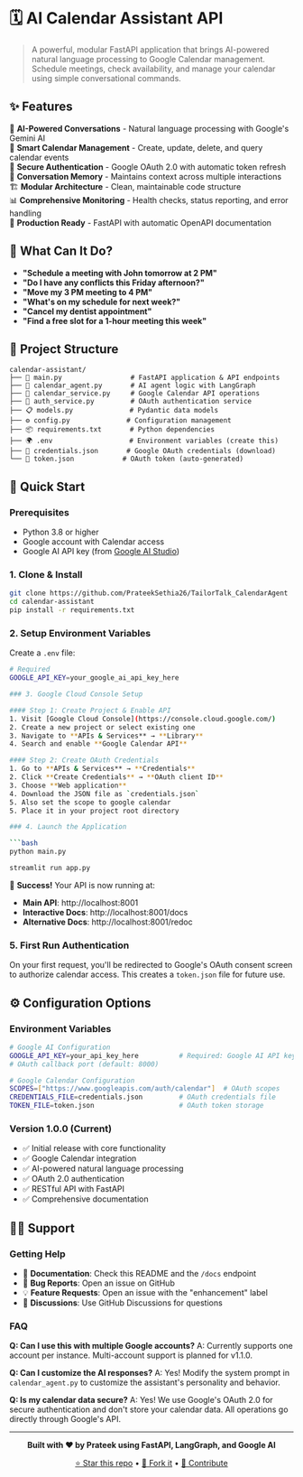 # 🗓️ AI Calendar Assistant API

> A powerful, modular FastAPI application that brings AI-powered natural language processing to Google Calendar management. Schedule meetings, check availability, and manage your calendar using simple conversational commands.

## ✨ Features

🤖 **AI-Powered Conversations** - Natural language processing with Google's Gemini AI  
📅 **Smart Calendar Management** - Create, update, delete, and query calendar events  
🔐 **Secure Authentication** - Google OAuth 2.0 with automatic token refresh  
💬 **Conversation Memory** - Maintains context across multiple interactions  
🏗️ **Modular Architecture** - Clean, maintainable code structure  
📊 **Comprehensive Monitoring** - Health checks, status reporting, and error handling  
🚀 **Production Ready** - FastAPI with automatic OpenAPI documentation  

## 🎯 What Can It Do?

- **"Schedule a meeting with John tomorrow at 2 PM"**
- **"Do I have any conflicts this Friday afternoon?"**
- **"Move my 3 PM meeting to 4 PM"**
- **"What's on my schedule for next week?"**
- **"Cancel my dentist appointment"**
- **"Find a free slot for a 1-hour meeting this week"**

## 📁 Project Structure

```
calendar-assistant/
├── 🚀 main.py                 # FastAPI application & API endpoints
├── 🤖 calendar_agent.py       # AI agent logic with LangGraph
├── 📅 calendar_service.py     # Google Calendar API operations
├── 🔐 auth_service.py         # OAuth authentication service
├── 📋 models.py              # Pydantic data models
├── ⚙️ config.py              # Configuration management
├── 📦 requirements.txt       # Python dependencies
├── 🌍 .env                   # Environment variables (create this)
├── 🔑 credentials.json       # Google OAuth credentials (download)
└── 🎫 token.json            # OAuth token (auto-generated)
```

## 🚀 Quick Start

### Prerequisites
- Python 3.8 or higher
- Google account with Calendar access
- Google AI API key (from [Google AI Studio](https://makersuite.google.com/app/apikey))

### 1. Clone & Install

```bash
git clone https://github.com/PrateekSethia26/TailorTalk_CalendarAgent
cd calendar-assistant
pip install -r requirements.txt
```

### 2. Setup Environment Variables

Create a `.env` file:

```bash
# Required
GOOGLE_API_KEY=your_google_ai_api_key_here

### 3. Google Cloud Console Setup

#### Step 1: Create Project & Enable API
1. Visit [Google Cloud Console](https://console.cloud.google.com/)
2. Create a new project or select existing one
3. Navigate to **APIs & Services** → **Library**
4. Search and enable **Google Calendar API**

#### Step 2: Create OAuth Credentials
1. Go to **APIs & Services** → **Credentials**
2. Click **Create Credentials** → **OAuth client ID**
3. Choose **Web application**
4. Download the JSON file as `credentials.json`
5. Also set the scope to google calendar
5. Place it in your project root directory

### 4. Launch the Application

```bash
python main.py

streamlit run app.py
```

🎉 **Success!** Your API is now running at:
- **Main API**: http://localhost:8001
- **Interactive Docs**: http://localhost:8001/docs
- **Alternative Docs**: http://localhost:8001/redoc

### 5. First Run Authentication

On your first request, you'll be redirected to Google's OAuth consent screen to authorize calendar access. This creates a `token.json` file for future use.


## ⚙️ Configuration Options

### Environment Variables

```bash
# Google AI Configuration
GOOGLE_API_KEY=your_api_key_here          # Required: Google AI API key
# OAuth callback port (default: 8000)

# Google Calendar Configuration  
SCOPES=["https://www.googleapis.com/auth/calendar"]  # OAuth scopes
CREDENTIALS_FILE=credentials.json         # OAuth credentials file
TOKEN_FILE=token.json                     # OAuth token storage
```

### Version 1.0.0 (Current)
- ✅ Initial release with core functionality
- ✅ Google Calendar integration
- ✅ AI-powered natural language processing
- ✅ OAuth 2.0 authentication
- ✅ RESTful API with FastAPI
- ✅ Comprehensive documentation


## 🙋‍♂️ Support

### Getting Help

- 📖 **Documentation**: Check this README and the `/docs` endpoint
- 🐛 **Bug Reports**: Open an issue on GitHub
- 💡 **Feature Requests**: Open an issue with the "enhancement" label
- 💬 **Discussions**: Use GitHub Discussions for questions

### FAQ

**Q: Can I use this with multiple Google accounts?**
A: Currently supports one account per instance. Multi-account support is planned for v1.1.0.


**Q: Can I customize the AI responses?**
A: Yes! Modify the system prompt in `calendar_agent.py` to customize the assistant's personality and behavior.

**Q: Is my calendar data secure?**
A: Yes! We use Google's OAuth 2.0 for secure authentication and don't store your calendar data. All operations go directly through Google's API.


---

<div align="center">

**Built with ❤️ by Prateek using FastAPI, LangGraph, and Google AI**

[⭐ Star this repo](https://github.com/your-username/calendar-assistant) • [🍴 Fork it](https://github.com/your-username/calendar-assistant/fork) • [📝 Contribute](https://github.com/your-username/calendar-assistant/blob/main/CONTRIBUTING.md)

</div>
